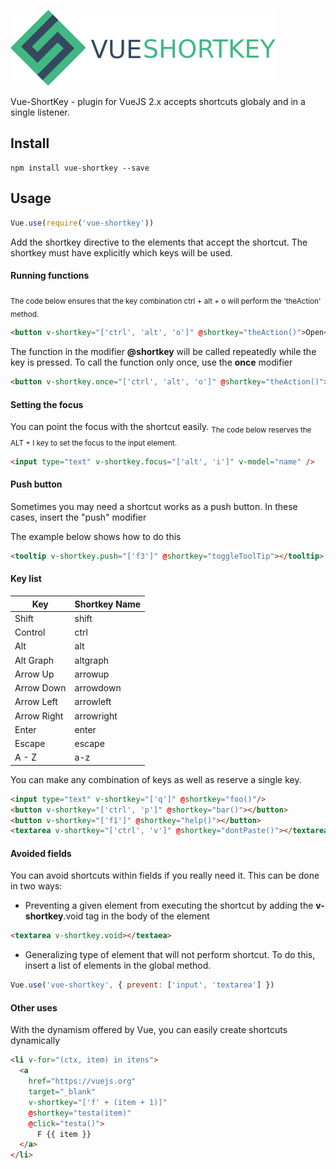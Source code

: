 ![vue-shortkey logo](/logo/shortkey.png)

Vue-ShortKey - plugin for VueJS 2.x accepts shortcuts globaly and in a single listener.

## Install
```
npm install vue-shortkey --save
```

## Usage
```javascript
Vue.use(require('vue-shortkey'))
```
Add the shortkey directive to the elements that accept the shortcut.
The shortkey must have explicitly which keys will be used.

#### Running functions
<sub>The code below ensures that the key combination ctrl + alt + o will perform the 'theAction' method.</sub>

```html
<button v-shortkey="['ctrl', 'alt', 'o']" @shortkey="theAction()">Open</button>
```
The function in the modifier __@shortkey__ will be called repeatedly while the key is pressed. To call the function only once, use the __once__ modifier
```html
<button v-shortkey.once="['ctrl', 'alt', 'o']" @shortkey="theAction()">Open</button>
```

#### Setting the focus
You can point the focus with the shortcut easily.
<sub>The code below reserves the ALT + I key to set the focus to the input element.</sub>
```html
<input type="text" v-shortkey.focus="['alt', 'i']" v-model="name" />
```

#### Push button
Sometimes you may need a shortcut works as a push button. In these cases, insert the "push" modifier

The example below shows how to do this
```html
<tooltip v-shortkey.push="['f3']" @shortkey="toggleToolTip"></tooltip>
```

#### Key list
| Key         | Shortkey Name |
|-------------|---------------|
| Shift       | shift         |
| Control     | ctrl          |
| Alt         | alt           |
| Alt Graph   | altgraph      |
| Arrow Up    | arrowup       |
| Arrow Down  | arrowdown     |
| Arrow Left  | arrowleft     |
| Arrow Right | arrowright    |
| Enter | enter    |
| Escape | escape    |
| A - Z       | a-z           |

You can make any combination of keys as well as reserve a single key.
```html
<input type="text" v-shortkey="['q']" @shortkey="foo()"/>
<button v-shortkey="['ctrl', 'p']" @shortkey="bar()"></button>
<button v-shortkey="['f1']" @shortkey="help()"></button>
<textarea v-shortkey="['ctrl', 'v']" @shortkey="dontPaste()"></textarea>
```

#### Avoided fields
You can avoid shortcuts within fields if you really need it. This can be done in two ways:
* Preventing a given element from executing the shortcut by adding the **v-shortkey**.void tag in the body of the element
```html
<textarea v-shortkey.void></textaea>
```
* Generalizing type of element that will not perform shortcut. To do this, insert a list of elements in the global method.

```javascript
Vue.use('vue-shortkey', { prevent: ['input', 'textarea'] })
```

#### Other uses
With the dynamism offered by Vue, you can easily create shortcuts dynamically
```html
<li v-for="(ctx, item) in itens">
  <a
    href="https://vuejs.org"
    target="_blank"
    v-shortkey="['f' + (item + 1)]"
    @shortkey="testa(item)"
    @click="testa()">
      F {{ item }}
  </a>
</li>
```
